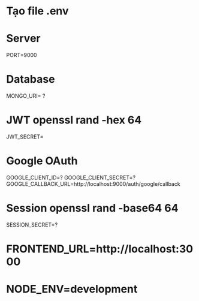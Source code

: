 # Tạo file .env
# Server
PORT=9000
# Database
MONGO_URI= ?
# JWT openssl rand -hex 64
JWT_SECRET=
# Google OAuth
GOOGLE_CLIENT_ID=?
GOOGLE_CLIENT_SECRET=?
GOOGLE_CALLBACK_URL=http://localhost:9000/auth/google/callback
# Session openssl rand -base64 64
SESSION_SECRET=?

# FRONTEND_URL=http://localhost:3000
# NODE_ENV=development
